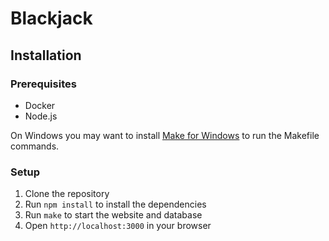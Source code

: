 # Blackjack

## Installation

### Prerequisites

- Docker
- Node.js

On Windows you may want to install [Make for Windows](https://sourceforge.net/projects/gnuwin32) to run the Makefile
commands.

### Setup

1. Clone the repository
2. Run `npm install` to install the dependencies
3. Run `make` to start the website and database
4. Open `http://localhost:3000` in your browser
